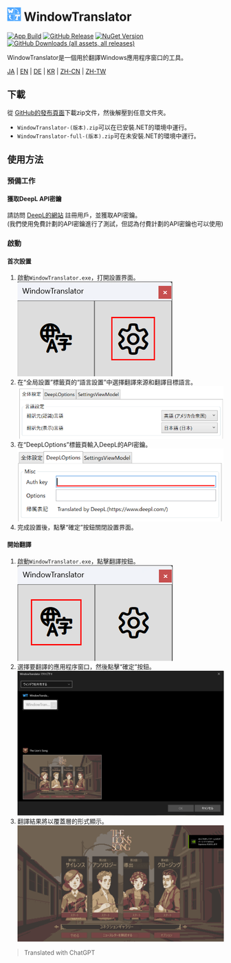 # <img src="images/wt.png" width="32" > WindowTranslator

[![App Build](https://github.com/Freeesia/WindowTranslator/actions/workflows/dotnet-desktop.yml/badge.svg)](https://github.com/Freeesia/WindowTranslator/actions/workflows/dotnet-desktop.yml)
[![GitHub Release](https://img.shields.io/github/v/release/Freeesia/WindowTranslator)](https://github.com/Freeesia/WindowTranslator/releases/latest)
[![NuGet Version](https://img.shields.io/nuget/v/WindowTranslator.Abstractions)](https://www.nuget.org/packages/WindowTranslator.Abstractions)
[![GitHub Downloads (all assets, all releases)](https://img.shields.io/github/downloads/Freeesia/WindowTranslator/total)](https://github.com/Freeesia/WindowTranslator/releases/latest)

WindowTranslator是一個用於翻譯Windows應用程序窗口的工具。

[JA](README.md) | [EN](./README.en.md) | [DE](./README.de.md) | [KR](./README.kr.md) | [ZH-CN](./README.zh-cn.md) | [ZH-TW](./README.zh-tw.md)

## 下載

從 [GitHub的發布頁面](https://github.com/Freeesia/WindowTranslator/releases/latest)下載zip文件，然後解壓到任意文件夾。

* `WindowTranslator-(版本).zip`可以在已安裝.NET的環境中運行。
* `WindowTranslator-full-(版本).zip`可在未安裝.NET的環境中運行。

## 使用方法

### 預備工作

#### 獲取DeepL API密鑰

請訪問 [DeepL的網站](https://www.deepl.com/zh/pro-api) 註冊用戶，並獲取API密鑰。  
(我們使用免費計劃的API密鑰進行了測試，但認為付費計劃的API密鑰也可以使用)

### 啟動

#### 首次設置

1. 啟動`WindowTranslator.exe`，打開設置界面。   
  ![設置](images/settings.png)
2. 在“全局設置”標籤頁的“語言設置”中選擇翻譯來源和翻譯目標語言。   
  ![語言設置](images/language.png)
3. 在“DeepLOptions”標籤頁輸入DeepL的API密鑰。   
  ![DeepL設置](images/deepl.png)
4. 完成設置後，點擊“確定”按鈕關閉設置界面。

#### 開始翻譯

1. 啟動`WindowTranslator.exe`，點擊翻譯按鈕。   
  ![翻譯按鈕](images/translate.png)
2. 選擇要翻譯的應用程序窗口，然後點擊“確定”按鈕。   
  ![窗口選擇](images/select.png)
3. 翻譯結果將以覆蓋層的形式顯示。   
  ![翻譯結果](images/result.png)

> Translated with ChatGPT